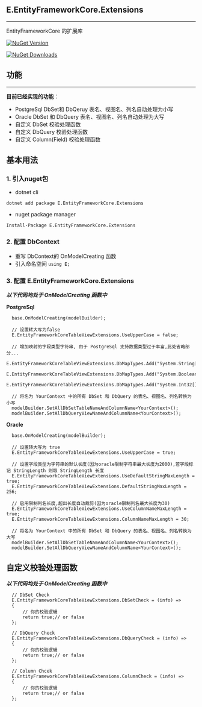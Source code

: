 ## E.EntityFrameworkCore.Extensions
---
EntityFrameworkCore 的扩展库

[![NuGet Version](https://img.shields.io/nuget/v/E.EntityFrameworkCore.Extensions.svg?style=flat)](https://www.nuget.org/packages/E.EntityFrameworkCore.Extensions/)

[![NuGet Downloads](https://img.shields.io/nuget/dt/E.EntityFrameworkCore.Extensions.svg?style=flat)](https://www.nuget.org/packages/E.EntityFrameworkCore.Extensions/)

## 功能
---
**目前已经实现的功能**：
* PostgreSql DbSet和 DbQeruy 表名、视图名、列名自动处理为小写
* Oracle DbSet 和 DbQuery 表名、视图名、列名自动处理为大写
* 自定义 DbSet 校验处理函数
* 自定义 DbQuery 校验处理函数
* 自定义 Column(Field) 校验处理函数


## 基本用法

### 1. 引入nuget包
* dotnet cli

`dotnet add package E.EntityFrameworkCore.Extensions`

* nuget package manager

`Install-Package E.EntityFrameworkCore.Extensions`

### 2. 配置 DbContext

* 重写 DbContext的 OnModelCreating 函数
* 引入命名空间 `using E;`


### 3. 配置 E.EntityFrameworkCore.Extensions
***以下代码均处于 OnModelCreating 函数中***

**PostgreSql**
```
  base.OnModelCreating(modelBuilder);
  
  // 设置转大写为false
  E.EntityFrameworkCoreTableViewExtensions.UseUpperCase = false;
  
  // 增加映射的字段类型字符串, 由于 PostgreSql 支持数据类型过于丰富,此处省略部分...
  E.EntityFrameworkCoreTableViewExtensions.DbMapTypes.Add("System.String[]");
  E.EntityFrameworkCoreTableViewExtensions.DbMapTypes.Add("System.Boolean[]");
  E.EntityFrameworkCoreTableViewExtensions.DbMapTypes.Add("System.Int32[]");
  
  // 将名为 YourContext 中的所有 DbSet 和 DbQuery 的表名、视图名、列名转换为小写
  modelBuilder.SetAllDbSetTableNameAndColumnName<YourContext>();
  modelBuilder.SetAllDbQueryViewNameAndColumnName<YourContext>();

```

**Oracle**
```
  base.OnModelCreating(modelBuilder);
  
  // 设置转大写为 true
  E.EntityFrameworkCoreTableViewExtensions.UseUpperCase = true;
  
  // 设置字段类型为字符串的默认长度(因为oracle限制字符串最大长度为2000),若字段标记 StringLength 则取 StringLength 长度
  E.EntityFrameworkCoreTableViewExtensions.UseDefaultStringMaxLength = true;
  E.EntityFrameworkCoreTableViewExtensions.DefaultStringMaxLength = 256;
  
  // 启用限制列名长度,超出长度自动裁剪(因为oracle限制列名最大长度为30)
  E.EntityFrameworkCoreTableViewExtensions.UseColumnNameMaxLength = true;
  E.EntityFrameworkCoreTableViewExtensions.ColumnNameMaxLength = 30;
  
  // 将名为 YourContext 中的所有 DbSet 和 DbQuery 的表名、视图名、列名转换为大写
  modelBuilder.SetAllDbSetTableNameAndColumnName<YourContext>();
  modelBuilder.SetAllDbQueryViewNameAndColumnName<YourContext>();

```

## 自定义校验处理函数
***以下代码均处于 OnModelCreating 函数中***
```
  // DbSet Check
  E.EntityFrameworkCoreTableViewExtensions.DbSetCheck = (info) =>
  {
      // 你的校验逻辑
      return true;// or false
  };
  
  // DbQuery Check
  E.EntityFrameworkCoreTableViewExtensions.DbQueryCheck = (info) =>
  {
      // 你的校验逻辑
      return true;// or false
  };
  
  // Column Chcek
  E.EntityFrameworkCoreTableViewExtensions.ColumnCheck = (info) =>
  {
      // 你的校验逻辑
      return true;// or false
  };

```


